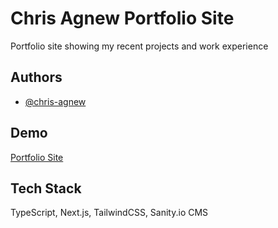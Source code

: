 # Chris Agnew Portfolio Site

Portfolio site showing my recent projects and work experience

## Authors

- [@chris-agnew](https://www.github.com/chris-agnew)

## Demo

[Portfolio Site](https://chrisagnew.codes)

## Tech Stack

TypeScript, Next.js, TailwindCSS, Sanity.io CMS
